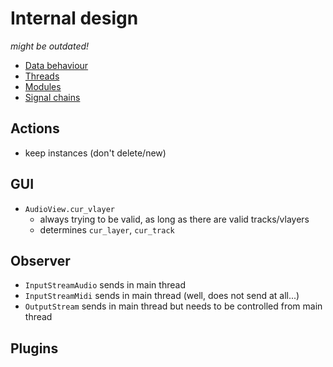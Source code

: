 # Internal design

*might be outdated!*

* [Data behaviour](data.md)
* [Threads](threads.md)
* [Modules](modules.md)
* [Signal chains](signalchains.md)





## Actions

* keep instances (don't delete/new)





## GUI

* `AudioView.cur_vlayer`
  * always trying to be valid, as long as there are valid tracks/vlayers
  * determines `cur_layer`, `cur_track`







## Observer

* `InputStreamAudio` sends in main thread
* `InputStreamMidi` sends in main thread (well, does not send at all...)
* `OutputStream` sends in main thread but needs to be controlled from main thread



## Plugins



